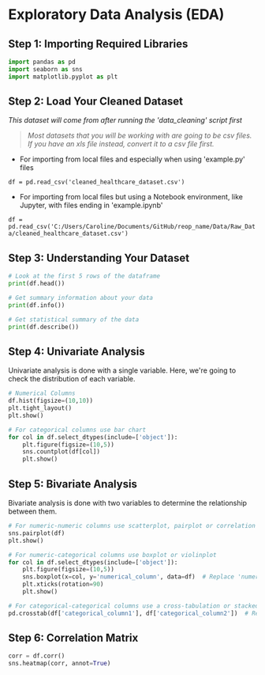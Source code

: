 # Exploratory Data Analysis (EDA)

## Step 1: Importing Required Libraries

```python
import pandas as pd
import seaborn as sns
import matplotlib.pyplot as plt

```

## Step 2: Load Your Cleaned Dataset

_This dataset will come from after running the 'data_cleaning' script first_

> _Most datasets that you will be working with are going to be csv files. If you have an xls file instead, convert it to a csv file first._

- For importing from local files and especially when using 'example.py' files

`df = pd.read_csv('cleaned_healthcare_dataset.csv')`

- For importing from local files but using a Notebook environment, like Jupyter, with files ending in 'example.ipynb'

`df = pd.read_csv('C:/Users/Caroline/Documents/GitHub/reop_name/Data/Raw_Data/cleaned_healthcare_dataset.csv')`

## Step 3: Understanding Your Dataset

```python
# Look at the first 5 rows of the dataframe
print(df.head())

# Get summary information about your data
print(df.info())

# Get statistical summary of the data
print(df.describe())

```

## Step 4: Univariate Analysis

Univariate analysis is done with a single variable. Here, we're going to check the distribution of each variable.

```python
# Numerical Columns
df.hist(figsize=(10,10))
plt.tight_layout()
plt.show()

# For categorical columns use bar chart
for col in df.select_dtypes(include=['object']):
    plt.figure(figsize=(10,5))
    sns.countplot(df[col])
    plt.show()

```

## Step 5: Bivariate Analysis

Bivariate analysis is done with two variables to determine the relationship between them.

```python
# For numeric-numeric columns use scatterplot, pairplot or correlation matrix
sns.pairplot(df)
plt.show()

# For numeric-categorical columns use boxplot or violinplot
for col in df.select_dtypes(include=['object']):
    plt.figure(figsize=(10,5))
    sns.boxplot(x=col, y='numerical_column', data=df)  # Replace 'numerical_column' with your numerical column name
    plt.xticks(rotation=90)
    plt.show()

# For categorical-categorical columns use a cross-tabulation or stacked bar chart
pd.crosstab(df['categorical_column1'], df['categorical_column2'])  # Replace 'categorical_column1' and 'categorical_column2' with your column names

```

## Step 6: Correlation Matrix

```python
corr = df.corr()
sns.heatmap(corr, annot=True)

```
